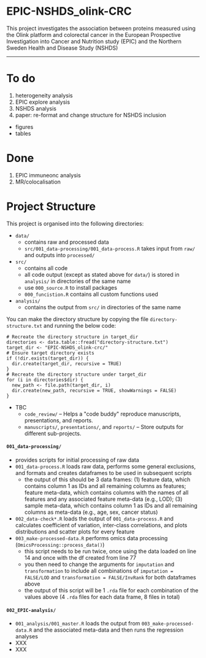 # EPIC-NSHDS_olink-CRC

This project investigates the association between proteins measured using the Olink platform and colorectal cancer in the European Prospective Investigation into Cancer and Nutrition study (EPIC) and the Northern Sweden Health and Disease Study (NSHDS)

---

# To do
1. heterogeneity analysis
2. EPIC explore analysis
2. NSHDS analysis
3. paper: re-format and change structure for NSHDS inclusion
  - figures
  - tables

# Done
1. EPIC immuneonc analysis
2. MR/colocalisation

# Project  Structure  
This project is organised into the following directories:  

- `data/`
    - contains raw and processed data
    - `src/001_data-processing/001_data-process.R` takes input from `raw/` and outputs into `processed/`
- `src/`
    - contains all code
    - all code output (except as stated above for `data/`) is stored in `analysis/` in directories of the same name
    - use `000_source.R` to install packages
    - `000_funcistion.R` contains all custom functions used
- `analysis/`
    - contains the output from `src/` in directories of the same name

You can make the directory structure by copying the file `directory-structure.txt` and running the below code:
```
# Recreate the directory structure in target_dir
directories <- data.table::fread("directory-structure.txt")
target_dir <- "EPIC-NSHDS_olink-crc/"
# Ensure target directory exists
if (!dir.exists(target_dir)) {
  dir.create(target_dir, recursive = TRUE)
}
# Recreate the directory structure under target_dir
for (i in directories$dir) {
  new_path <- file.path(target_dir, i)
  dir.create(new_path, recursive = TRUE, showWarnings = FALSE)
}
```

- TBC
    - `code_review/` – Helps a "code buddy" reproduce manuscripts, presentations, and reports.
    - `manuscripts/`, `presentations/`, and `reports/` – Store outputs for different sub-projects.

#### `001_data-processing/`
- provides scripts for initial processing of raw data
- `001_data-process.R` loads raw data, performs some general exclusions, and formats and creates dataframes to be used in subsequent scripts
    - the output of this should be 3 data frames: (1) feature data, which contains column 1 as IDs and all remaining columns as features; feature meta-data, which contains columns with the names of all features and any associated feature meta-data (e.g., LOD); (3) sample meta-data, which contains column 1 as IDs and all remaining columns as meta-data (e.g., age, sex, cancer status)
- `002_data-check*.R` loads the output of `001_data-process.R` and calculates coefficient of variation, inter-class correlations, and plots distributions and scatter plots for every feature
- `003_make-processed-data.R` performs omics data processing (`OmicsProcessing::process_data()`)
    - this script needs to be run twice, once using the data loaded on line 14 and once with the df created from line 77
    - you then need to change the arguments for `imputation` and `transformation` to include all combinations of `imputation = FALSE/LOD` and `transformation = FALSE/InvRank` for both dataframes above
    - the output of this script will be 1 `.rda` file for each combination of the values above (4 `.rda` files for each data frame, 8 files in total)

#### `002_EPIC-analysis/`
- `001_analysis/001_master.R` loads the output from `003_make-processed-data.R` and the associated meta-data and then runs the regression analyses
- XXX
- XXX

